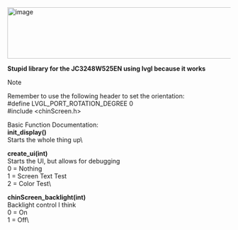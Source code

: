 <img width="530" height="116" alt="image" src="https://github.com/user-attachments/assets/464fcc3b-f911-49a7-acf1-0e1cd95a92b2" />

**Stupid library for the JC3248W525EN using lvgl because it works**

> [!NOTE]
> Remember to use the following header to set the orientation:\
> #define LVGL_PORT_ROTATION_DEGREE 0\
> #include <chinScreen.h>

Basic Function Documentation:\
**init_display()**\
Starts the whole thing up\

**create_ui(int)**\
Starts the UI, but allows for debugging\
  0 = Nothing\
  1 = Screen Text Test\
  2 = Color Test\

**chinScreen_backlight(int)**\
Backlight control I think\
  0 = On\
  1 = Off\
